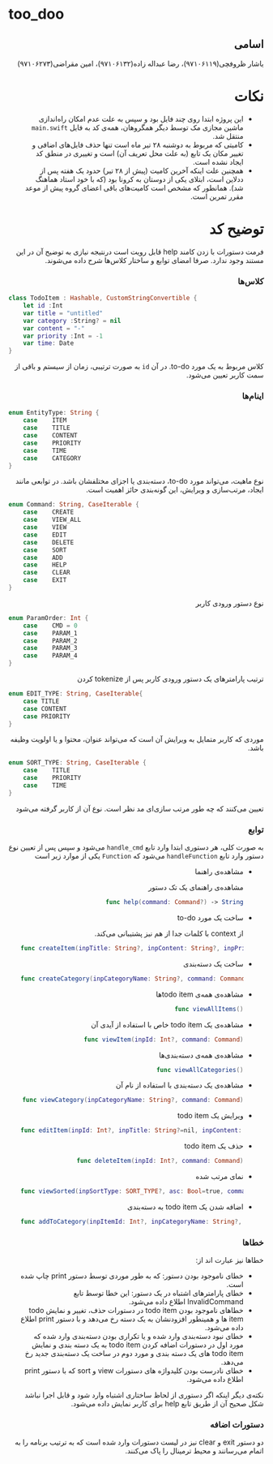 # too_doo
<div dir="rtl">

## اسامی
یاشار ظروفچی(۹۷۱۰۶۱۱۹)، رضا عبداله زاده(۹۷۱۰۶۱۳۲)، امین مقراضی(۹۷۱۰۶۲۷۳)

نکات
====

- این پروژه ابتدا روی چند فایل بود و سپس به علت عدم امکان راه‌اندازی ماشین مجازی مک توسط دیگر همگروهان، همه‌ی کد به فایل `main.swift` منتقل شد. 
- کامیتی که مربوط به دوشنبه ۲۸ تیر ماه است تنها حذف فایل‌های اضافی و تغییر مکان یک تابع (به علت محل تعریف آن) است و تغییری در منطق کد ایجاد نشده است.
- همچنین علت اینکه آخرین کامیت (پیش از ۲۸ تیر) حدود یک هفته پس از ددلاین است، ابتلای یکی از دوستان به کرونا بود (که با خود استاد هماهنگ شد). همانطور که مشخص است کامیت‌های باقی اعضای گروه پیش از موعد مقرر تمرین است.

توضیح کد
========

فرمت دستورات با زدن کامند help قابل رویت است درنتیجه نیازی به توضیح آن در این مستند وجود ندارد. صرفا امضای توابع و ساختار کلاس‌ها شرح داده می‌شوند.

### کلاس‌ها

<div dir="ltr">

```swift
class TodoItem : Hashable, CustomStringConvertible {
    let id :Int
    var title = "untitled"
    var category :String? = nil
    var content = "-"
    var priority :Int = -1
    var time: Date
}
```
</div>

کلاس مربوط به یک مورد to-do. در آن `id` به صورت ترتیبی، زمان از سیستم و باقی از سمت کاربر تعیین می‌شود.

### اینام‌ها

<div dir="ltr">

```swift
enum EntityType: String {
    case    ITEM
    case    TITLE
    case    CONTENT
    case    PRIORITY
    case    TIME
    case    CATEGORY
}
```
</div>

نوع ماهیت، می‌تواند مورد to-do، دسته‌بندی یا اجزای مختلفشان باشد. در توابعی مانند ایجاد، مرتب‌سازی و ویرایش، این گونه‌بندی حائز اهمیت است.

<div dir="ltr">

```swift
enum Command: String, CaseIterable {
    case    CREATE
    case    VIEW_ALL
    case    VIEW
    case    EDIT
    case    DELETE
    case    SORT
    case    ADD
    case    HELP
    case    CLEAR
    case    EXIT
}
```
</div>

نوع دستور ورودی کاربر

<div dir="ltr">

```swift
enum ParamOrder: Int {
    case    CMD = 0
    case    PARAM_1
    case    PARAM_2
    case    PARAM_3
    case    PARAM_4
}
```
</div>

ترتیب پارامترهای یک دستور ورودی کاربر پس از tokenize کردن

<div dir="ltr">

```swift
enum EDIT_TYPE: String, CaseIterable{
    case TITLE
    case CONTENT
    case PRIORITY
}
```
</div>

موردی که کاربر متمایل به ویرایش آن است که می‌تواند عنوان، محتوا و یا اولویت وظیفه‌ باشد.

<div dir="ltr">

```swift
enum SORT_TYPE: String, CaseIterable {
    case    TITLE
    case    PRIORITY
    case    TIME
}
```
</div>

تعیین می‌کنند که چه طور مرتب سازی‌ای مد نظر است. نوع آن از کاربر گرفته می‌شود

### توابع

به صورت کلی، هر دستوری ابتدا وارد تابع `handle_cmd` می‌شود و سپس پس از تعیین نوع دستور وارد تابع `handleFunction` می‌شود که `Function` یکی از موارد زیر است

- مشاهده‌ی راهنما
    
    مشاهده‌ی راهنمای یک تک دستور

    <div dir="ltr">

    ```swift
    func help(command: Command?) -> String
    ```
    </div>
- ساخت یک مورد to-do
    
    از context با کلمات جدا از هم نیز پشتیبانی می‌کند.

    <div dir="ltr">

    ```swift
    func createItem(inpTitle: String?, inpContent: String?, inpPriority: Int?, command: Command)
    ```
    </div>
- ساخت یک دسته‌بندی
    
    <div dir="ltr">

    ```swift
    func createCategory(inpCategoryName: String?, command: Command)
    ```
    </div>
- مشاهده‌ی همه‌ی todo itemها 
    
    <div dir="ltr">

    ```swift
    func viewAllItems()
    ```
    </div>
- مشاهده‌ی یک todo item خاص با استفاده از آیدی آن
    
    <div dir="ltr">

    ```swift
    func viewItem(inpId: Int?, command: Command)
    ```
    </div>
- مشاهده‌ی همه‌ی دسته‌بندی‌ها 

    <div dir="ltr">

    ```swift
    func viewAllCategories()
    ```
    </div>
- مشاهده‌ی یک دسته‌بندی با استفاده از نام آن
    
    <div dir="ltr">

    ```swift
    func viewCategory(inpCategoryName: String?, command: Command)
    ```
    </div>
- ویرایش یک todo item
    
    <div dir="ltr">

    ```swift
    func editItem(inpId: Int?, inpTitle: String?=nil, inpContent: String?=nil, inpPriority: Int?=nil, command: Command)
    ```
    </div>
- حذف یک todo item
    
    <div dir="ltr">

    ```swift
    func deleteItem(inpId: Int?, command: Command)
    ```
    </div>
- نمای مرتب شده
    
    <div dir="ltr">

    ```swift
    func viewSorted(inpSortType: SORT_TYPE?, asc: Bool=true, command: Command)
    ```
    </div>
- اضافه شدن یک todo item به دسته‌بندی
    
    <div dir="ltr">

    ```swift
    func addToCategory(inpItemId: Int?, inpCategoryName: String?, command: Command)
    ```
    </div>

### خطاها

خطاها نیز عبارت اند از:
- خطای ناموجود بودن دستور: که به طور موردی توسط دستور print چاپ شده است.
- خطای پارامترهای اشتباه در یک دستور: این خطا توسط تابع InvalidCommand اطلاع داده می‌شود.
- خطاهای ناموجود بودن todo item
در دستورات حذف، تغییر و نمایش todo item ها و همینطور افزودنشان به یک دسته رخ می‌دهد و با دستور print اطلاع داده می‌شود.
- خطای نبود دسته‌بندی وارد شده و یا تکراری بودن دسته‌بندی وارد شده که مورد اول در دستورات اضافه کردن todo item به یک دسته بندی و نمایش todo item های یک دسته بندی و مورد دوم در ساخت یک دسته‌بندی جدید رخ می‌دهد. 
- خطای نادرست بودن کلیدواژه های دستورات view و sort که با دستور print اطلاع داده‌ می‌شود.

نکته‌‌ی دیگر اینکه اگر دستوری از لحاظ ساختاری اشتباه وارد شود و قابل اجرا نباشد شکل صحیح آن از طریق تابع help برای کاربر نمایش داده‌ می‌شود.


### دستورات اضافه
دو دستور exit و clear نیز در لیست دستورات وارد شده است که به ترتیب برنامه را به اتمام می‌رسانند و محیط ترمینال را پاک می‌کنند.
</div>


